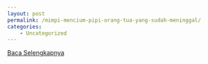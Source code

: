 ```yaml
---
layout: post
permalink: /mimpi-mencium-pipi-orang-tua-yang-sudah-meninggal/
categories:
    - Uncategorized
---
```


[Baca Selengkapnya](/01)